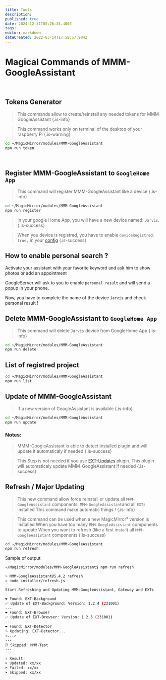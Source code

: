 ```yaml
---
title: Tools
description: 
published: true
date: 2024-12-31T00:26:35.400Z
tags: 
editor: markdown
dateCreated: 2022-03-14T17:58:57.904Z
---
```


# Magical Commands of MMM-GoogleAssistant
<br>

## Tokens Generator

> This commands allow to create/reinstall any needed tokens for MMM-GoogleAssistant
{.is-info}

> This command works only on terminal of the desktop of your raspberry Pi 
{.is-warning}


```sh
cd ~/MagicMirror/modules/MMM-GoogleAssistant
npm run token
```

<br>

## Register MMM-GoogleAssistant to `GoogleHome App`

> This command will register MMM-GoogleAssistant like a device
{.is-info}


```sh
cd ~/MagicMirror/modules/MMM-GoogleAssistant
npm run register
```

> In your google Home App, you will have a new device named: `Jarvis`.
{.is-success}

> When you device is registred, you have to enable `deviceRegistred: true,` in your [config](https://wiki.bugsounet.fr/en/MMM-GoogleAssistant/Configuration#field-assistantconfig)
{.is-success}


## How to enable personal search ?

Activate your assistant with your favorite keyword and ask him to show photos or add an appointment

GoogleServer will ask to you to enable `personal result` and will send a popup in your phone.

Now, you have to complete the name of the device `Jarvis` and check personal result !

## Delete MMM-GoogleAssistant to `GoogleHome App`

> This command will delete `Jarvis` device from GoogleHome App
{.is-info}


```sh
cd ~/MagicMirror/modules/MMM-GoogleAssistant
npm run delete
```

## List of registred project

```sh
cd ~/MagicMirror/modules/MMM-GoogleAssistant
npm run list
```

## Update of MMM-GoogleAssistant
> If a new version of GoogleAssistant is available
{.is-info}

```sh
cd ~/MagicMirror/modules/MMM-GoogleAssistant
npm run update
```

### Notes:

> MMM-GoogleAssistant is able to detect installed plugin and will update it automaticaly if needed
{.is-success}

> This Step is not needed if you use [EXT-Updates](/EXT-Updates) plugin.
> This plugin will automaticaly update MMM-GoogleAssistant if needed
{.is-success}

## Refresh / Major Updating

> This new command allow force reinstall or update all `MMM-GoogleAssistant` components:
> `MMM-GoogleAssistant`and all `EXTs` installed
> This command make automatic things !
{.is-info}

> This command can be used when a new MagicMirror² version is installed
> When you have too many `MMM-GoogleAssistant` components to update
> When you want to refresh (like a first install) all `MMM-GoogleAssistant` components
{.is-success}

```sh
cd ~/MagicMirror/modules/MMM-GoogleAssistant
npm run refresh
```

Sample of output:
```sh
~/MagicMirror/modules/MMM-GoogleAssistant$ npm run refresh

> MMM-GoogleAssistant@5.4.2 refresh
> node installer/refresh.js

Start Refreshing and Updating MMM-GoogleAssistant, Gateway and EXTs

❤ Found: EXT-Background
✅ Update of EXT-Background: Version: 1.2.4 (231001)
---
❤ Found: EXT-Browser
✅ Update of EXT-Browser: Version: 1.2.3 (231001)
---
❤ Found: EXT-Detector
⠧ Updating: EXT-Detector...
<...>
---
✋ Skipped: MMM-Test
---

✌ Result:
➤ Updated: xx/xx
➤ Failed: xx/xx
➤ Skipped: xx/xx
```
